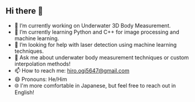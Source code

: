## Hi there 👋

- 🔭 I’m currently working on Underwater 3D Body Measurement.  
- 🌱 I’m currently learning Python and C++ for image processing and machine learning.  
- 🤔 I’m looking for help with laser detection using machine learning techniques.  
- 💬 Ask me about underwater body measurement techniques or custom interpolation methods!  
- 📫 How to reach me: hiro.ogi5647@gmail.com  
- 😄 Pronouns: He/Him  
- 🌐 I'm more comfortable in Japanese, but feel free to reach out in English!  
